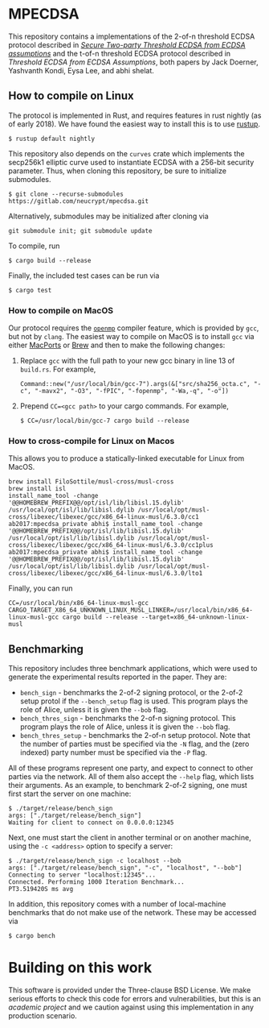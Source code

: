 # MPECDSA

This repository contains a implementations of the 2-of-n threshold ECDSA protocol described in
[_Secure Two-party Threshold ECDSA from ECDSA assumptions_](https://eprint.iacr.org/2018/499) and the t-of-n threshold ECDSA protocol described in _Threshold ECDSA from ECDSA Assumptions_, both papers by Jack Doerner, Yashvanth Kondi, Eysa Lee, and abhi shelat.

## How to compile on Linux

The protocol is implemented in Rust, and requires features in rust nightly (as of early 2018).  We have found the easiest way to install this is to use [rustup](https://rustup.rs/).
```
$ rustup default nightly
``` 
This repository also depends on the ```curves``` crate which implements the secp256k1 elliptic curve used to instantiate ECDSA with a 256-bit security parameter. Thus, when cloning this repository, be sure to initialize submodules.
```
$ git clone --recurse-submodules https://gitlab.com/neucrypt/mpecdsa.git
```
Alternatively, submodules may be initialized after cloning via
```
git submodule init; git submodule update
```
To compile, run
```
$ cargo build --release
```
Finally, the included test cases can be run via
```
$ cargo test
```
### How to compile on MacOS

Our protocol requires the [```openmp```](https://www.openmp.org/) compiler feature, which is provided by ```gcc```, but not by ```clang```. The easiest way to compile on MacOS is to install ```gcc``` via either [MacPorts](https://www.macports.org/) or [Brew](https://brew.sh/) and then to make the following changes:

1. Replace ```gcc``` with the full path to your new gcc binary in line 13 of ```build.rs```. For example,
	
	```
	Command::new("/usr/local/bin/gcc-7").args(&["src/sha256_octa.c", "-c", "-mavx2", "-O3", "-fPIC", "-fopenmp", "-Wa,-q", "-o"])
	```

2. Prepend ```CC=<gcc path>``` to your cargo commands. For example,
	
	```
	$ CC=/usr/local/bin/gcc-7 cargo build --release
	```
	
  
### How to cross-compile for Linux on Macos
This allows you to produce a statically-linked executable for Linux from  MacOS.

```
brew install FiloSottile/musl-cross/musl-cross
brew install isl
install_name_tool -change '@@HOMEBREW_PREFIX@@/opt/isl/lib/libisl.15.dylib' /usr/local/opt/isl/lib/libisl.dylib /usr/local/opt/musl-cross/libexec/libexec/gcc/x86_64-linux-musl/6.3.0/cc1
ab2017:mpecdsa_private abhi$ install_name_tool -change '@@HOMEBREW_PREFIX@@/opt/isl/lib/libisl.15.dylib' /usr/local/opt/isl/lib/libisl.dylib /usr/local/opt/musl-cross/libexec/libexec/gcc/x86_64-linux-musl/6.3.0/cc1plus
ab2017:mpecdsa_private abhi$ install_name_tool -change '@@HOMEBREW_PREFIX@@/opt/isl/lib/libisl.15.dylib' /usr/local/opt/isl/lib/libisl.dylib /usr/local/opt/musl-cross/libexec/libexec/gcc/x86_64-linux-musl/6.3.0/lto1
```
Finally, you can run
```
CC=/usr/local/bin/x86_64-linux-musl-gcc CARGO_TARGET_X86_64_UNKNOWN_LINUX_MUSL_LINKER=/usr/local/bin/x86_64-linux-musl-gcc cargo build --release --target=x86_64-unknown-linux-musl
``` 




## Benchmarking
This repository includes three benchmark applications, which were used to generate the experimental results reported in the paper. They are:

+ ```bench_sign``` - benchmarks the 2-of-2 signing protocol, or the 2-of-2 setup protol if the ```--bench_setup``` flag is used. This program plays the role of Alice, unless it is given the ```--bob``` flag.
+ ```bench_thres_sign``` - benchmarks the 2-of-n signing protocol. This program plays the role of Alice, unless it is given the ```--bob``` flag.
+ ```bench_thres_setup``` - benchmarks the 2-of-n setup protocol. Note that the number of parties must be specified via the ```-N``` flag, and the (zero indexed) party number must be specified via the ```-P``` flag.

All of these programs represent one party, and expect to connect to other parties via the network. All of them also accept the ```--help``` flag, which lists their arguments. As an example, to benchmark 2-of-2 signing, one must first start the server on one machine:
```
$ ./target/release/bench_sign 
args: ["./target/release/bench_sign"]
Waiting for client to connect on 0.0.0.0:12345
```
Next, one must start the client in another terminal or on another machine, using the ```-c <address>``` option to specify a server:
```
$ ./target/release/bench_sign -c localhost --bob
args: ["./target/release/bench_sign", "-c", "localhost", "--bob"]
Connecting to server "localhost:12345"...
Connected. Performing 1000 Iteration Benchmark...
PT3.519420S ms avg
```

In addition, this repository comes with a number of local-machine benchmarks that do not make use of the network. These may be accessed via

```
$ cargo bench
```

# Building on this work
This software is provided under the Three-clause BSD License. We make serious efforts to check this code for errors and vulnerabilities, but this is an *academic project* and we caution against using this implementation in any production scenario.